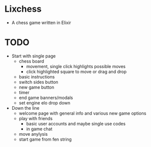 # Lixchess
  - A chess game written in Elixir


# TODO
  - Start with single page
    - chess board
      - movement, single click highlights possible moves
      - click highlighted square to move or drag and drop
    - basic instructions
    - switch sides button
    - new game button
    - timer
    - end game banners/modals
    - set engine elo drop down
  - Down the line
    - welcome page with general info and various new game options
    - play with friends
      - basic user accounts and maybe single use codes
      - in game chat
    - move anylysis
    - start game from fen string